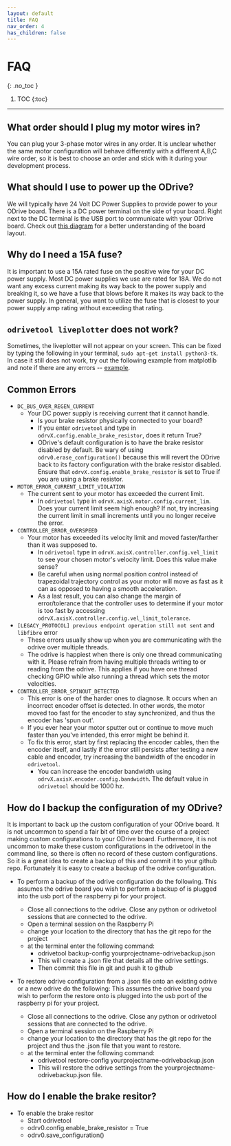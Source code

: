 ```yaml
---
layout: default
title: FAQ
nav_order: 4
has_children: false
---
```


# FAQ
{: .no_toc }

1. TOC
{:toc}
---
## What order should I plug my motor wires in?
You can plug your 3-phase motor wires in any order. It is unclear whether the same motor configuration will behave
differently with a different A,B,C wire order, so it is best to choose an order and stick with it during your 
development process.

## What should I use to power up the ODrive?
We will typically have 24 Volt DC Power Supplies to provide power to your ODrive board. There is a DC power terminal
on the side of your board. Right next to the DC terminal is the USB port to communicate with your ODrive board. Check 
out [this diagram](https://docs.odriverobotics.com/v/latest/_images/ODriveBasicWiring.png) for a better understanding
of the board layout.

## Why do I need a 15A fuse?
It is important to use a 15A rated fuse on the positive wire for your DC power supply. Most DC power supplies we 
use are rated for 18A. We do not want any excess current making its way back to the power supply and breaking it, so we
have a fuse that blows before it makes its way back to the power supply. In general, you want to utilize the fuse that is
closest to your power supply amp rating without exceeding that rating.

## `odrivetool liveplotter` does not work?
Sometimes, the liveplotter will not appear on your screen. This can be fixed by typing the following
in your terminal, `sudo apt-get install python3-tk`. In case it still does not work, try out the following example from
matplotlib and note if there are any errors -- [example](https://matplotlib.org/2.0.2/examples/api/legend_demo.html).

## Common Errors
* `DC_BUS_OVER_REGEN_CURRENT`
  * Your DC power supply is receiving current that it cannot handle. 
    * Is your brake resistor physically connected to your board?
    * If you enter `odrivetool` and type in `odrvX.config.enable_brake_resistor`, does it return True?
    * ODrive's default configuration is to have the brake resistor disabled by default. Be wary of using
      `odrv0.erase_configuration()` because this will revert the ODrive back to its factory configuration
      with the brake resistor disabled. Ensure that `odrvX.config.enable_brake_resistor` is set to True if you 
      are using a brake resistor.
* `MOTOR_ERROR_CURRENT_LIMIT_VIOLATION`
  * The current sent to your motor has exceeded the current limit.
    * In `odrivetool` type in `odrvX.axisX.motor.config.current_lim`. Does your current limit seem high
    enough? If not, try increasing the current limit in small increments until you no longer receive
    the error.
* `CONTROLLER_ERROR_OVERSPEED`
  * Your motor has exceeded its velocity limit and moved faster/farther than it was supposed to.
    * In `odrivetool` type in `odrvX.axisX.controller.config.vel_limit` to see your chosen motor's 
    velocity limit. Does this value make sense? 
    * Be careful when using normal position control instead of trapezoidal trajectory control as your
    motor will move as fast as it can as opposed to having a smooth acceleration.
    * As a last result, you can also change the margin of error/tolerance that the controller uses to
    determine if your motor is too fast by accessing `odrvX.axisX.controller.config.vel_limit_tolerance`.
* `[LEGACY_PROTOCOL] previous endpoint operation still not sent` and `libfibre` error
  * These errors usually show up when you are communicating with the odrive over multiple threads.
  * The odrive is happiest when there is only one thread communicating with it. Please refrain from having multiple
    threads writing to or reading from the odrive. This applies if you have one thread checking GPIO while also
    running a thread which sets the motor velocities.
* `CONTROLLER_ERROR_SPINOUT_DETECTED`
  * This error is one of the harder ones to diagnose. It occurs when an incorrect encoder offset is detected. In other
    words, the motor moved too fast for the encoder to stay synchronized, and thus the encoder has 'spun out'.
  * If you ever hear your motor sputter out or continue to move much faster than you've intended, this error might be
    behind it.
  * To fix this error, start by first replacing the encoder cables, then the encoder itself, and lastly if the error still
    persists after testing a new cable and encoder, try increasing the bandwidth of the encoder in `odrivetool`.
    * You can increase the encoder bandwidth using `odrvX.axisX.encoder.config.bandwidth`. The default value in 
      `odrivetool` should be 1000 hz.
      
## How do I backup the configuration of my ODrive?
It is important to back up the custom configuration of your ODrive board. It is not uncommon to spend a fair bit of  time 
over the course of a project making custom configurations to your ODrive board. Furthermore, it is not uncommon to make these
custom configurations in the odrivetool in the command line, so there is often no record of these custom configurations. 
So it is a great idea to create a backup of this and commit it to your github repo. Fortunately it is easy to create a backup
of the odrive configuration. 
* To perform a backup of the odrive configuration do the following. This assumes the odrive board you wish to perform a backup 
  of is plugged into the usb port of the raspberry pi for your project.
  * Close all connections to the odrive. Close any python or odrivetool sessions that are connected to the odrive. 
  * Open a terminal session on the Raspberry Pi
  * change your location to the directory that has the git repo for the project
  * at the terminal enter the following command:
    * odrivetool backup-config yourprojectname-odrivebackup.json
    * This will create a .json file that details all the odrive settings.
    * Then commit this file in git and push it to github

* To restore odrive configuration from a .json file onto an existing odrive or a new odrive do the following: This assumes
  the odrive board you wish to perform the restore onto is plugged into the usb port of the raspberry pi for your project.
  * Close all connections to the odrive. Close any python or odrivetool sessions that are connected to the odrive. 
  * Open a terminal session on the Raspberry Pi
  * change your location to the directory that has the git repo for the project and thus the .json file that you want to restore.
  * at the terminal enter the following command:
    * odrivetool restore-config yourprojectname-odrivebackup.json
    * This will restore the odrive settings from the yourprojectname-odrivebackup.json file.

## How do I enable the brake resitor?
* To enable the brake resitor
  * Start odrivetool
  * odrv0.config.enable_brake_resistor = True
  * odrv0.save_configuration()

